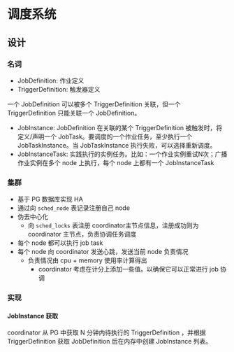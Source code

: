 # 调度系统

## 设计

### 名词

- JobDefinition: 作业定义
- TriggerDefinition: 触发器定义

一个 JobDefinition 可以被多个 TriggerDefinition 关联，但一个 TriggerDefinition 只能关联一个 JobDefinition。

- JobInstance: JobDefinition 在关联的某个 TriggerDefinition 被触发时，将定义/声明一个 JobTask。要调度的一个作业任务，至少执行一个 JobTaskInstance。当 JobTaskInstance 执行失败，可以选择重新调度。
- JobInstanceTask: 实践执行的实例任务。比如：一个作业实例重试N次；广播作业实例在多个 node 上执行，每个 node 上都有一个 JobInstanceTask

### 集群

- 基于 PG 数据库实现 HA
- 通过向 `sched_node` 表记录注册自己 node
- 伪去中心化
  - 向 `sched_locks` 表注册 coordinator主节点信息，注册成功则为 coordinator 主节点，负责协调任务调度
- 每个 node 都可以执行 job task
- 每个 node 向 coordinator 发送心跳，发送当前 node 负责情况
  - 负责情况由 cpu + memory 使用率计算得出
    - coordinator 考虑在计分上添加一些值。以确保它可以正常进行 job 协调

### 实现

#### JobInstance 获取

coordinator 从 PG 中获取 N 分钟内待执行的 TriggerDefinition ，并根据 TriggerDefinition 获取 JobDefinition 后在内存中创建 JobInstance 列表。
